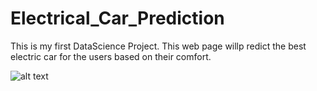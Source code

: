 # Electrical_Car_Prediction
This is my first DataScience Project. This web page willp redict the best electric car for the users based on their comfort.



![alt text]()
